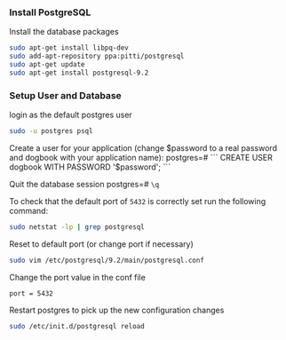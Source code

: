 ### Install PostgreSQL

Install the database packages
``` bash
sudo apt-get install libpq-dev
sudo add-apt-repository ppa:pitti/postgresql
sudo apt-get update
sudo apt-get install postgresql-9.2
```

### Setup User and Database

login as the default postgres user
``` bash
sudo -u postgres psql
```

Create a user for your application (change $password to a real password and dogbook with your application name):
postgres=# ``` CREATE USER dogbook WITH PASSWORD '$password'; ```

Quit the database session
postgres=# ``` \q ```

To check that the default port of ``` 5432 ``` is correctly set run the following command:
``` bash
sudo netstat -lp | grep postgresql
```

Reset to default port (or change port if necessary)
``` bash
sudo vim /etc/postgresql/9.2/main/postgresql.conf
```

Change the port value in the conf file
```
port = 5432
```

Restart postgres to pick up the new configuration changes
``` bash
sudo /etc/init.d/postgresql reload
```
